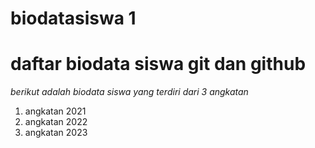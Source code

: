 # biodatasiswa 1

# daftar biodata siswa git dan github

*berikut adalah biodata siswa yang terdiri dari 3 angkatan*

1. angkatan 2021
2. angkatan 2022
3. angkatan 2023
